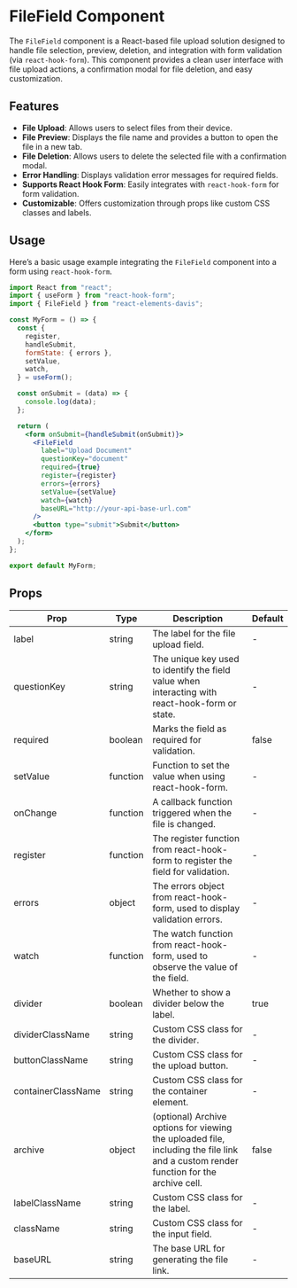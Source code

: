 # FileField Component

The `FileField` component is a React-based file upload solution designed to handle file selection, preview, deletion, and integration with form validation (via `react-hook-form`). This component provides a clean user interface with file upload actions, a confirmation modal for file deletion, and easy customization.

## Features

- **File Upload**: Allows users to select files from their device.
- **File Preview**: Displays the file name and provides a button to open the file in a new tab.
- **File Deletion**: Allows users to delete the selected file with a confirmation modal.
- **Error Handling**: Displays validation error messages for required fields.
- **Supports React Hook Form**: Easily integrates with `react-hook-form` for form validation.
- **Customizable**: Offers customization through props like custom CSS classes and labels.

## Usage

Here’s a basic usage example integrating the `FileField` component into a form using `react-hook-form`.

```jsx
import React from "react";
import { useForm } from "react-hook-form";
import { FileField } from "react-elements-davis";

const MyForm = () => {
  const {
    register,
    handleSubmit,
    formState: { errors },
    setValue,
    watch,
  } = useForm();

  const onSubmit = (data) => {
    console.log(data);
  };

  return (
    <form onSubmit={handleSubmit(onSubmit)}>
      <FileField
        label="Upload Document"
        questionKey="document"
        required={true}
        register={register}
        errors={errors}
        setValue={setValue}
        watch={watch}
        baseURL="http://your-api-base-url.com"
      />
      <button type="submit">Submit</button>
    </form>
  );
};

export default MyForm;
```

## Props

| Prop               | Type     | Description                                                                                                                          | Default |
| ------------------ | -------- | ------------------------------------------------------------------------------------------------------------------------------------ | ------- |
| label              | string   | The label for the file upload field.                                                                                                 | -       |
| questionKey        | string   | The unique key used to identify the field value when interacting with react-hook-form or state.                                      | -       |
| required           | boolean  | Marks the field as required for validation.                                                                                          | false   |
| setValue           | function | Function to set the value when using react-hook-form.                                                                                | -       |
| onChange           | function | A callback function triggered when the file is changed.                                                                              | -       |
| register           | function | The register function from react-hook-form to register the field for validation.                                                     | -       |
| errors             | object   | The errors object from react-hook-form, used to display validation errors.                                                           | -       |
| watch              | function | The watch function from react-hook-form, used to observe the value of the field.                                                     | -       |
| divider            | boolean  | Whether to show a divider below the label.                                                                                           | true    |
| dividerClassName   | string   | Custom CSS class for the divider.                                                                                                    | -       |
| buttonClassName    | string   | Custom CSS class for the upload button.                                                                                              | -       |
| containerClassName | string   | Custom CSS class for the container element.                                                                                          | -       |
| archive            | object   | (optional) Archive options for viewing the uploaded file, including the file link and a custom render function for the archive cell. | false   |
| labelClassName     | string   | Custom CSS class for the label.                                                                                                      | -       |
| className          | string   | Custom CSS class for the input field.                                                                                                | -       |
| baseURL            | string   | The base URL for generating the file link.                                                                                           | -       |
